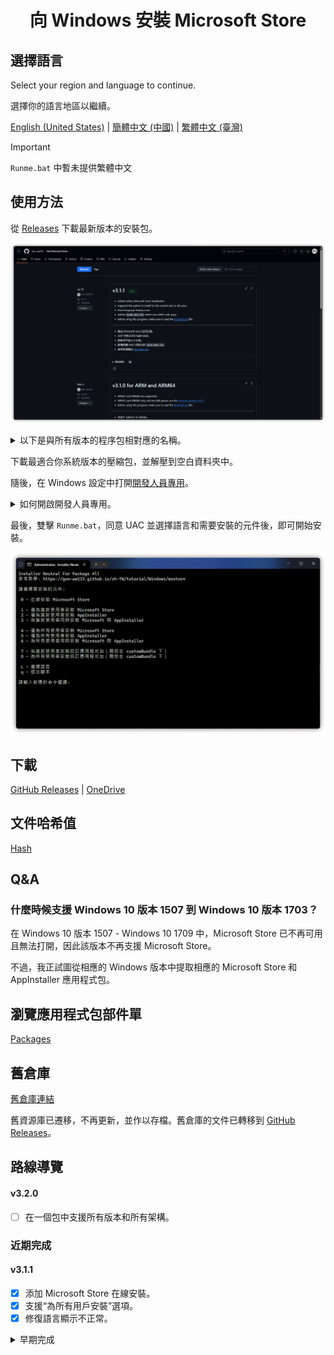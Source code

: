<h1 align="center">向 Windows 安裝 Microsoft Store</h1>

## 選擇語言

Select your region and language to continue.

選擇你的語言地區以繼續。

[English (United States)](https://github.com/Goo-aw233/Add-Microsoft-Store) | [簡體中文 (中國)](https://github.com/Goo-aw233/Add-Microsoft-Store/blob/main/README.zh-cn.md) | [繁體中文 (臺灣)](https://github.com/Goo-aw233/Add-Microsoft-Store/blob/main/README.zh-tw.md)

> [!IMPORTANT]
>
> `Runme.bat` 中暫未提供繁體中文

## 使用方法

從 [Releases](https://github.com/Goo-aw233/Add-Microsoft-Store/releases) 下載最新版本的安裝包。

![Releases](Assets/Releases.png)

<details>

<summary>以下是與所有版本的程序包相對應的名稱。</summary>

x64:

Microsoft_Store_1_x64

> 適用於 Windows 10 版本 1709 x64 及更高版本，推薦用於 Windows 10 版本 1709 x64 到 Windows 10 版本 1909 x64。

Microsoft_Store_1_without_Installer_x64

> 適用於 Windows 10 版本 1709 x64 及更高版本，推薦用於 Windows 10 版本 1709 x64 到 Windows 10 版本 1909 x64，但不包括 AppInstaller。

Microsoft_Store_2_x64

> 適用於 Windows 10 版本 2004 x64 及更高版本，推薦用於 Windows 10 版本 2004 x64 到 Windows 10 版本 22H2 x64。

Microsoft_Store_2_without_Installer_x64

> 適用於 Windows 10 版本 2004 x64 及更高版本，推薦用於 Windows 10 版本 2004 x64 到 Windows 10 版本 22H2 x64，但不包括 AppInstaller。

Microsoft_Store_3_x64

> 適用於 Windows 11 版本 21H2 x64 及更高版本。

Microsoft_Store_3_without_Installer_x64

> 適用於 Windows 11 版本 21H2 x64 及更高版本，但不包括 AppInstaller。

-----

x86:

Microsoft_Store_1_x86

> 適用於 Windows 10 版本 1709 x86 及更高版本，推薦用於 Windows 10 版本 1709 x86 到 Windows 10 版本 1909 x86。

Microsoft_Store_1_without_Installer_x86

> 適用於 Windows 10 版本 1709 x86 及更高版本，推薦用於 Windows 10 版本 1709 x86 到 Windows 10 版本 1909 x86，但不包括 AppInstaller。

Microsoft_Store_2_x86

> 適用於 Windows 10 版本 2004 x86 及更高版本，推薦用於 Windows 10 版本 2004 x86 到 Windows 10 版本 22H2 x86。

Microsoft_Store_2_without_Installer_x86

> 適用於 Windows 10 版本 2004 x86 及更高版本，推薦用於 Windows 10 版本 2004 x86 到 Windows 10 版本 22H2 x86，但不包括 AppInstaller。

-----

ARM:

Microsoft_Store_1_ARM

> 適用於 Windows 10 版本 1709 ARM32 及更高版本。

Microsoft_Store_1_without_Installer_ARM

> 適用於 Windows 10 版本 1709 ARM32 及更高版本，但不包括 AppInstaller。

-----

ARM64:

Microsoft_Store_2_3_ARM64

> 適用於 Windows 10 版本 1709 ARM64 及更高版本。

Microsoft_Store_2_3_without_Installer_ARM64

> 適用於 Windows 10 版本 1709 ARM64 及更高版本，但不包括 AppInstaller。

</details>

下載最適合你系統版本的壓縮包，並解壓到空白資料夾中。

隨後，在 Windows 設定中打開<a href="ms-settings:developers">開發人員專用</a>。

<details>

<summary>如何開啟開發人員專用。</summary>

Windows 10：Windows 設定 > 更新與安全性 > 開發人員專用

![Windows 10](Assets/zh-tw/DeveloperModeWIN10.png)

Windows 11：Windows 設定 > 系統 > 開發人員專用 （或者 Windows 設定 > 隱私權與安全性 > 開發人員專用）

![Windows 11](Assets/zh-tw/DeveloperModeWIN11.png)

</details>

最後，雙擊 `Runme.bat`，同意 UAC 並選擇語言和需要安裝的元件後，即可開始安裝。

![Runme](Assets/zh-tw/Runme.png)

## 下載

[GitHub Releases](https://github.com/Goo-aw233/Add-Microsoft-Store/releases) | [OneDrive](https://gbcs6-my.sharepoint.com/:f:/g/personal/gucats_gbcs6_onmicrosoft_com/Eqlmdjx_hIpHqmxSLqmLjxoBdtfHYQ6qqe45GHF6TSB0OA)

## 文件哈希值

[Hash](Hash.txt)

## Q&A

### 什麼時候支援 Windows 10 版本 1507 到 Windows 10 版本 1703？

在 Windows 10 版本 1507 - Windows 10 1709 中，Microsoft Store 已不再可用且無法打開，因此該版本不再支援 Microsoft Store。

不過，我正試圖從相應的 Windows 版本中提取相應的 Microsoft Store 和 AppInstaller 應用程式包。

## 瀏覽應用程式包部件單

[Packages](Packages.txt)

## 舊倉庫

[舊倉庫連結](https://github.com/Goo-aw233/Windows_Microsoft_Store)

舊資源庫已遷移，不再更新，並作以存檔。舊倉庫的文件已轉移到 [GitHub Releases](https://github.com/Goo-aw233/Add-Microsoft-Store/releases)。

## 路線導覽

#### v3.2.0

- [ ] 在一個包中支援所有版本和所有架構。

### 近期完成

#### v3.1.1

- [x] 添加 Microsoft Store 在線安裝。
- [x] 支援“為所有用戶安裝”選項。
- [x] 修復語言顯示不正常。

<details>

<summary>早期完成</summary>

#### v3.1.0

- [x] 支援 ARM32 與 ARM64。

</details>